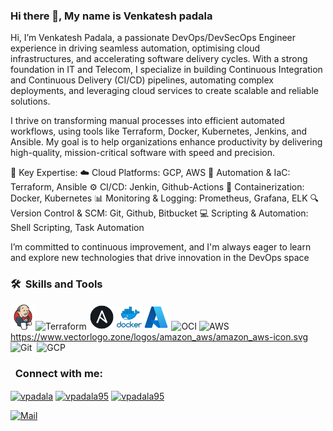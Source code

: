 ### Hi there 👋, My name is Venkatesh padala
Hi, I’m Venkatesh Padala, a passionate DevOps/DevSecOps Engineer experience in driving seamless automation, optimising cloud infrastructures, and accelerating software delivery cycles. With a strong foundation in IT and Telecom, I specialize in building Continuous Integration and Continuous Delivery (CI/CD) pipelines, automating complex deployments, and leveraging cloud services to create scalable and reliable solutions.

I thrive on transforming manual processes into efficient automated workflows, using tools like Terraform, Docker, Kubernetes, Jenkins, and Ansible. My goal is to help organizations enhance productivity by delivering high-quality, mission-critical software with speed and precision.

🚀 Key Expertise:
☁️ Cloud Platforms: GCP, AWS
🔧 Automation & IaC: Terraform, Ansible
⚙️ CI/CD: Jenkin, Github-Actions
🐳 Containerization: Docker, Kubernetes
📊 Monitoring & Logging: Prometheus, Grafana, ELK
🔍 Version Control & SCM: Git, Github, Bitbucket
💻 Scripting & Automation: Shell Scripting, Task Automation

I’m committed to continuous improvement, and I'm always eager to learn and explore new technologies that drive innovation in the DevOps space

### 🛠 &nbsp;Skills and Tools

<img src='https://raw.githubusercontent.com/github/explore/4546263bd5739353083c33dada43f8f31e7d1fd6/topics/jenkins/jenkins.png' alt='Jenkins' height='40'><img src='https://i.pinimg.com/originals/28/ec/74/28ec7440a57536eebad2931517aa1cce.png' alt='Terraform' height='40'>
<img src='https://raw.githubusercontent.com/github/explore/80688e429a7d4ef2fca1e82350fe8e3517d3494d/topics/ansible/ansible.png' alt='ansible' height='40'>
<img src='https://raw.githubusercontent.com/github/explore/80688e429a7d4ef2fca1e82350fe8e3517d3494d/topics/docker/docker.png' alt='docker' height='40'>
<img src='https://raw.githubusercontent.com/github/explore/80688e429a7d4ef2fca1e82350fe8e3517d3494d/topics/azure/azure.png' alt='azure' height='40'>
<img src='https://lieno.com.br/site/wp-content/uploads/2020/04/oracle-cloud-logo.png' alt='OCI' height='40'>
<img src='https://www.vectorlogo.zone/logos/amazon_aws/amazon_aws-icon.svg' alt='AWS' height='40'>
https://www.vectorlogo.zone/logos/amazon_aws/amazon_aws-icon.svg
![Git](https://img.shields.io/badge/-Github-lightgrey?style=flat&logo=github)&nbsp;
![GCP](https://img.shields.io/badge/GoogleCloud-GCP-lightgrey?style=flat&logo=googlecloud)&nbsp;


###  &nbsp; Connect with me:
<p align="left">
<a href="[https://linkedin.com/in/venkateshpadala/]" target="blank"><img align="center" src="https://raw.githubusercontent.com/rahuldkjain/github-profile-readme-generator/master/src/images/icons/Social/linked-in-alt.svg" alt="vpadala" height="30" width="40" /></a>
<a href="https://fb.com/vpadala95" target="blank"><img align="center" src="https://raw.githubusercontent.com/rahuldkjain/github-profile-readme-generator/master/src/images/icons/Social/facebook.svg" alt="vpadala95" height="30" width="40" /></a>
<a href="https://instagram.com/vpadala95" target="blank"><img align="center" src="https://raw.githubusercontent.com/rahuldkjain/github-profile-readme-generator/master/src/images/icons/Social/instagram.svg" alt="vpadala95" height="30" width="40" /></a>
</p>
<a href="mailto:vpadala@outlook.com"><img alt="Mail" src="https://img.shields.io/badge/Outlook-Mail-blue" /></a> &nbsp;
